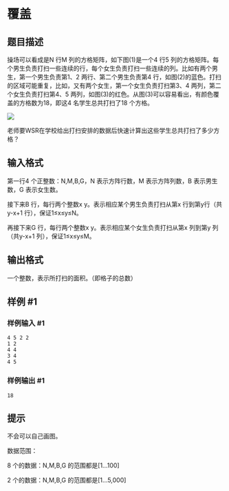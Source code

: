 # 覆盖

## 题目描述

操场可以看成是N 行M 列的方格矩阵，如下图(1)是一个4 行5 列的方格矩阵。每个男生负责打扫一些连续的行，每个女生负责打扫一些连续的列。比如有两个男生，第一个男生负责第1、2 两行、第二个男生负责第4 行，如图(2)的蓝色。打扫的区域可能重复，比如，又有两个女生，第一个女生负责打扫第3、4 两列，第二个女生负责打扫第4、5 两列，如图(3)的红色。从图(3)可以容易看出，有颜色覆盖的方格数为18，即这4 名学生总共打扫了18 个方格。

 ![](https://cdn.luogu.com.cn/upload/pic/1474.png) 

老师要WSR在学校给出打扫安排的数据后快速计算出这些学生总共打扫了多少方格？


## 输入格式

第一行4 个正整数：N,M,B,G，N 表示方阵行数，M 表示方阵列数，B 表示男生数，G 表示女生数。

接下来B 行，每行两个整数x y。表示相应某个男生负责打扫从第x 行到第y行（共y-x+1 行），保证1≤x≤y≤N。

再接下来G 行，每行两个整数x y。表示相应某个女生负责打扫从第x 列到第y 列（共y-x+1 列），保证1≤x≤y≤M。


## 输出格式

一个整数，表示所打扫的面积。（即格子的总数）


## 样例 #1

### 样例输入 #1
```
4 5 2 2
1 2
4 4
3 4
4 5
```

### 样例输出 #1

```
18
```

## 提示

不会可以自己画图。

数据范围：

8 个的数据：N,M,B,G 的范围都是[1…100]

2 个的数据：N,M,B,G 的范围都是[1…5,000]

